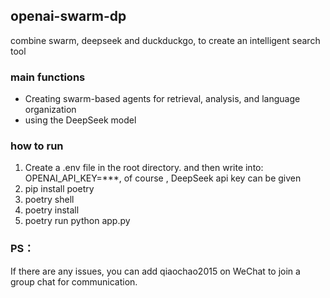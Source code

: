 ## openai-swarm-dp
combine swarm, deepseek and duckduckgo, to create an intelligent search tool

### main functions
* Creating swarm-based agents for retrieval, analysis, and language organization
*  using the DeepSeek model

### how to run
1. Create a .env file in the root directory. and then write into: OPENAI_API_KEY=***, of course , DeepSeek api key can be given 
2. pip install poetry 
3. poetry shell
4. poetry install 
5. poetry run python app.py
   
### PS：
If there are any issues, you can add qiaochao2015 on WeChat to join a group chat for communication.

